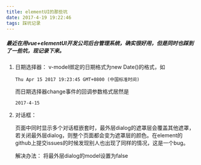 ```yaml
---
title: elementUI的那些坑
date: 2017-4-19 19:22:46
tags: 踩坑记录
---
```

##### 最近在用vue+elementUI开发公司后台管理系统，确实很好用，但是同时也踩到了一些坑，现记录下来。

1. 日期选择器：
    v-model绑定的日期格式为new Date()的格式，如
        
    ```
    Thu Apr 15 2017 19:23:45 GMT+0800 (中国标准时间)
    ```
    而日期选择器change事件的回调参数格式居然是
    
    ```
    2017-4-15
    
    ```
2. 对话框：
    
    页面中同时显示多个对话框嵌套时，最外层dialog的遮罩层会覆盖其他遮罩，若关闭最外层dialog，则整个页面都会变为遮罩层的颜色。在element的github上提交issues的时候发现别人也出现了同样的情况，这是一个bug。

    解决办法： 将最外层dialog的model设置为false
